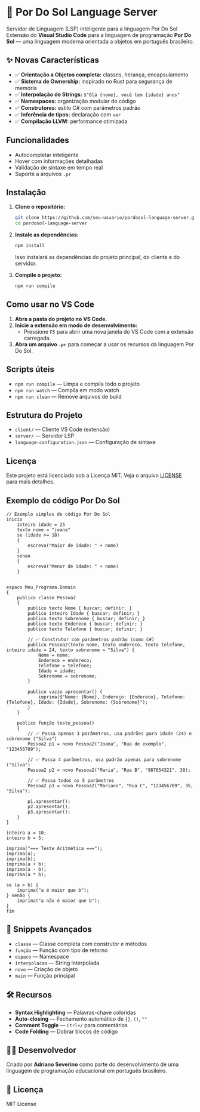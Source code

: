 # 🌅 Por Do Sol Language Server

Servidor de Linguagem (LSP) inteligente para a linguagem Por Do Sol
Extensão do **Visual Studio Code** para a linguagem de programação **Por Do Sol** — uma linguagem moderna orientada a objetos em português brasileiro.

## ✨ Novas Características

- ✅ **Orientação a Objetos completa:** classes, herança, encapsulamento
- ✅ **Sistema de Ownership:** inspirado no Rust para segurança de memória
- ✅ **Interpolação de Strings:** `$"Olá {nome}, você tem {idade} anos"`
- ✅ **Namespaces:** organização modular do código
- ✅ **Construtores:** estilo C# com parâmetros padrão
- ✅ **Inferência de tipos:** declaração com `var`
- ✅ **Compilação LLVM:** performance otimizada

## Funcionalidades
- Autocompletar inteligente
- Hover com informações detalhadas
- Validação de sintaxe em tempo real
- Suporte a arquivos `.pr`

## Instalação

1. **Clone o repositório:**
   ```sh
   git clone https://github.com/seu-usuario/pordosol-language-server.git
   cd pordosol-language-server
   ```

2. **Instale as dependências:**
   ```sh
   npm install
   ```
   Isso instalará as dependências do projeto principal, do cliente e do servidor.

3. **Compile o projeto:**
   ```sh
   npm run compile
   ```

## Como usar no VS Code

1. **Abra a pasta do projeto no VS Code.**
2. **Inicie a extensão em modo de desenvolvimento:**
   - Pressione `F5` para abrir uma nova janela do VS Code com a extensão carregada.
3. **Abra um arquivo `.pr`** para começar a usar os recursos da linguagem Por Do Sol.

## Scripts úteis
- `npm run compile` — Limpa e compila todo o projeto
- `npm run watch` — Compila em modo watch
- `npm run clean` — Remove arquivos de build

## Estrutura do Projeto
- `client/` — Cliente VS Code (extensão)
- `server/` — Servidor LSP
- `language-configuration.json` — Configuração de sintaxe

## Licença
Este projeto está licenciado sob a Licença MIT. Veja o arquivo [LICENSE](LICENSE) para mais detalhes.

## Exemplo de código Por Do Sol

```pordosol
// Exemplo simples de código Por Do Sol
inicio
    inteiro idade = 25
    texto nome = "joana"
    se (idade >= 18) 
    {
        escreva("Maior de idade: " + nome)
    } 
    senao 
    {
        escreva("Menor de idade: " + nome)
    }


espaco Meu_Programa.Domain
{
    publico classe Pessoa2
    {
        publico texto Nome { buscar; definir; }
        publico inteiro Idade { buscar; definir; }
        publico texto Sobrenome { buscar; definir; }
        publico texto Endereco { buscar; definir; }
        publico texto Telefone { buscar; definir; }

        // ✅ Construtor com parâmetros padrão (como C#)
        publico Pessoa2(texto nome, texto endereco, texto telefone, inteiro idade = 24, texto sobrenome = "Silva") {
            Nome = nome;
            Endereco = endereco;
            Telefone = telefone;
            Idade = idade;
            Sobrenome = sobrenome;
        }

        publico vazio apresentar() {
            imprima($"Nome: {Nome}, Endereço: {Endereco}, Telefone: {Telefone}, Idade: {Idade}, Sobrenome: {Sobrenome}");
        }
    }

    publico função teste_pessoa() 
    {
        // ✅ Passa apenas 3 parâmetros, usa padrões para idade (24) e sobrenome ("Silva")
        Pessoa2 p1 = novo Pessoa2("Joana", "Rua de exemplo", "123456789");
        
        // ✅ Passa 4 parâmetros, usa padrão apenas para sobrenome ("Silva")
        Pessoa2 p2 = novo Pessoa2("Maria", "Rua B", "987654321", 30);
        
        // ✅ Passa todos os 5 parâmetros
        Pessoa2 p3 = novo Pessoa2("Mariano", "Rua C", "123456789", 35, "Silva");
        
        p1.apresentar();
        p2.apresentar();
        p3.apresentar();
    }
}

inteiro a = 10;
inteiro b = 5;

imprima("=== Teste Aritmética ===");
imprima(a);
imprima(b);
imprima(a + b);
imprima(a - b);
imprima(a * b);

se (a > b) {
    imprima("a é maior que b");
} senão {
    imprima("a não é maior que b");
}
fim
```

## 🧩 Snippets Avançados

- `classe` — Classe completa com construtor e métodos
- `função` — Função com tipo de retorno
- `espaco` — Namespace
- `interpolacao` — String interpolada
- `novo` — Criação de objeto
- `main` — Função principal

## 🛠️ Recursos

- **Syntax Highlighting** — Palavras-chave coloridas
- **Auto-closing** — Fechamento automático de `{}`, `()`, `""`
- **Comment Toggle** — `Ctrl+/` para comentários
- **Code Folding** — Dobrar blocos de código


## 👨‍💻 Desenvolvedor

Criado por **Adriano Severino** como parte do desenvolvimento de uma linguagem de programação educacional em português brasileiro.


## 📄 Licença

MIT License